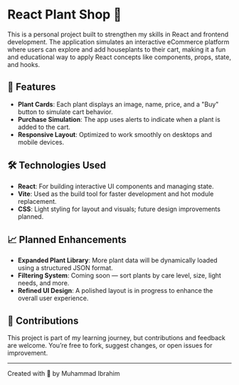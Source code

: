 # React Plant Shop 🌱

This is a personal project built to strengthen my skills in React and frontend development. The application simulates an interactive eCommerce platform where users can explore and add houseplants to their cart, making it a fun and educational way to apply React concepts like components, props, state, and hooks.

## 🚀 Features

- **Plant Cards**: Each plant displays an image, name, price, and a "Buy" button to simulate cart behavior.
- **Purchase Simulation**: The app uses alerts to indicate when a plant is added to the cart.
- **Responsive Layout**: Optimized to work smoothly on desktops and mobile devices.

## 🛠️ Technologies Used

- **React**: For building interactive UI components and managing state.
- **Vite**: Used as the build tool for faster development and hot module replacement.
- **CSS**: Light styling for layout and visuals; future design improvements planned.

## 📈 Planned Enhancements

- **Expanded Plant Library**: More plant data will be dynamically loaded using a structured JSON format.
- **Filtering System**: Coming soon — sort plants by care level, size, light needs, and more.
- **Refined UI Design**: A polished layout is in progress to enhance the overall user experience.


## 🤝 Contributions

This project is part of my learning journey, but contributions and feedback are welcome. You’re free to fork, suggest changes, or open issues for improvement.

---

Created with 💚 by Muhammad Ibrahim
